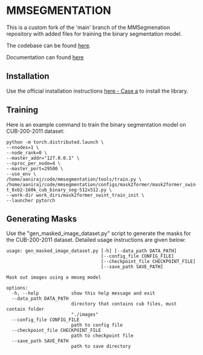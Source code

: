 # MMSEGMENTATION

This is a custom fork of the 'main' branch of the MMSegmenation repository with added files for training the binary segmentation model. 

The codebase can be found [here](https://github.com/open-mmlab/mmsegmentation).

Documentation can found [here](https://mmsegmentation.readthedocs.io/en/latest/)

## Installation
Use the official installation instructions [here - Case a](https://mmsegmentation.readthedocs.io/en/latest/get_started.html#installation) to install the library.

## Training
Here is an example command to train the binary segmentation model on CUB-200-2011 dataset:
```
python -m torch.distributed.launch \
--nnodes=1 \
--node_rank=0 \
--master_addr="127.0.0.1" \
--nproc_per_node=4 \
--master_port=29500 \
--use_env \
/home/aaniraj/code/mmsegmentation/tools/train.py \
/home/aaniraj/code/mmsegmentation/configs/mask2former/mask2former_swin-t_8xb2-160k_cub_binary_seg-512x512.py \
--work-dir work_dirs/mask2former_swint_train_init \
--launcher pytorch
```
## Generating Masks
Use the "gen_masked_image_dataset.py" script to generate the masks for the CUB-200-2011 dataset. Detailed usage instructions are given below:
```
usage: gen_masked_image_dataset.py [-h] [--data_path DATA_PATH]
                                   [--config_file CONFIG_FILE]
                                   [--checkpoint_file CHECKPOINT_FILE]
                                   [--save_path SAVE_PATH]

Mask out images using a mmseg model

options:
  -h, --help            show this help message and exit
  --data_path DATA_PATH
                        directory that contains cub files, must contain folder
                        "./images"
  --config_file CONFIG_FILE
                        path to config file
  --checkpoint_file CHECKPOINT_FILE
                        path to checkpoint file
  --save_path SAVE_PATH
                        path to save directory
```